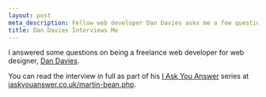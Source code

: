 ```yaml
---
layout: post
meta_description: Fellow web developer Dan Davies asks me a few questions.
title: Dan Davies Interviews Me
---
```

<p class="lead">I answered some questions on being a freelance web developer for web designer, <a href="http://www.dan-davies.co.uk/" rel="external">Dan Davies</a>.</p>

You can read the interview in full as part of his [I Ask You Answer](http://iaskyouanswer.co.uk/) series at [iaskyouanswer.co.uk/martin-bean.php](http://iaskyouanswer.co.uk/martin-bean.php).